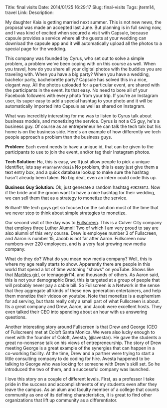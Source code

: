 Title: final visits
Date: 2014/01/25 16:29:17
Slug: final-visits
Tags: jterm14, travel
Link: 
Description: 


My daughter Kaia is getting married next summer.  This is not new news, the proposal was made an accepted last June.  But planning is in full swing now, and I was kind of excited when secured a visit with Capsule, because capsule provides a service where all the guests at your wedding can download the capsule app and it will automatically upload all the photos to a special page for the wedding.

This company was founded by Cyrus, who set out to solve a simple problem, a problem we've been coping with on this course as well.  When you travel, how do you share all your digital photos with the buddies you are traveling with.  When you have a big party?  When you have a wedding, bachelor party, bachelorette party?  Capsule has solved this in a nice, elegant way.  All the photos uploaded for a particular event, are shared with the participants in the event.  Its that easy.  No need to bore all of your Facebook followers with every photo from your trip.  If you're an Instagram user, its super easy to add a special hashtag to your photo and it will be automatically imported into Capsule as well as shared on Instagram.

<!-- TEASER_END -->

What was incredibly interesting for me was to listen to Cyrus talk about business models, and monetizing the service.  Cyrus is not a CS guy, he's a business guy.  Of course as an entrepreneur he can talk the tech talk but his home is on the business side.  Here's an example of how differently we tech people approach a problem than the business guys.

**Problem:** Each event needs to have a unique id, that can be given to the participants to use to join the event, and/or tag their Instagram photos.

**Tech Solution:** Ha, this is easy, we'll just allow people to pick a unique identifier, lets say `#TannerAndKaia` No problem, this is easy just give them a text entry box, and a quick database lookup to make sure the hashtag hasn't already been taken.  No big deal, even an intern could code this up.

**Business Guy Solution:**  Ok, just generate a random hashtag `#JK286TJ`.  Now if the bride and the groom want to have a nice hashtag for their wedding, we can sell them that as a strategy to monetize the service.

Brilliant!  We tech guys get so focused on the solution most of the time that we never stop to think about simple strategies to monetize.


Our second visit of the day was to [Fullscreen](http://fullscreen.net "Fullscreen").  This is a Culver City company that employs three Luther Alumni!  Two of which I am very proud to say are also alumni of this very course.  Drew is employee number 3 of Fullscreen, and Aaron is number 15, Jacob is not far after Aaron.  Fullscreen now numbers over 220 employees, and is a very fast growing new media company.  

What do they do?  What do you mean new media company?  Well, this is where my age really starts to show.  Apparently there are people in this world that spend a lot of time watching "shows" on youTube.  Shows like that [Marbles girl](http://www.youtube.com/user/JennaMarbles "JennaMarbles"), or teenagegirl14, and thousands of others.  As Aaron said, this is not your demographic Brad, this is targeted at a group of people that will probably never pay a cable bill.  So Fullscreen is a Network in the sense that they aggregate all kinds of these new generation entertainers, and help them monetize their videos on youtube.  Note that monetize is a euphemism for ad serving, but thats really only a small part of what Fullscreen is about.  Its a great company and Drew, Aaron, and Jacob were excellent hosts.  They even talked their CEO into spending about an hour with us answering questions.

Another interesting story around Fullscreen is that Drew and George (CEO of Fullscreen) met at Coloft Santa Monica.  We were also lucky enough to meet with the founder of Coloft, Avesta, (@avestar). He gave the students  a great no-nonsense talk on his views of entrepreneurship. The story of Drew meeting George is a great example of the synergies that can happen in a co-working facility.  At the time, Drew and a partner were trying to start a little consulting company to do coding for hire.  Avesta happened to be talking to George who was looking for someone with Drew's skill set.  So he introduced the two of them, and a successful company was launched.  

I love this story on a couple of different levels.  First, as a professor I take pride in the success and accomplishments of my students even after they leave the campus.  As an alum and faculty member of a college that counts community as one of its defining characteristics, it is great to find other organizations that lift up community as a differentiator.


